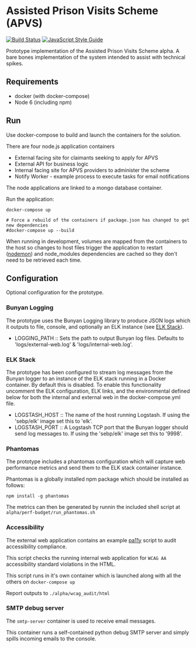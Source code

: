 # Assisted Prison Visits Scheme (APVS)

[![Build Status](https://travis-ci.org/ministryofjustice/apvs.svg?branch=develop)](https://travis-ci.org/ministryofjustice/apvs?branch=develop)
[![JavaScript Style Guide](https://img.shields.io/badge/code%20style-standard-brightgreen.svg)](http://standardjs.com/)

Prototype implementation of the Assisted Prison Visits Scheme alpha. A bare bones implementation of the system intended to assist with technical spikes.

## Requirements

* docker (with docker-compose)
* Node 6 (including npm)

## Run

Use docker-compose to build and launch the containers for the solution.

There are four node.js application containers
* External facing site for claimants seeking to apply for APVS
* External API for business logic
* Internal facing site for APVS providers to administer the scheme
* Notify Worker - example process to execute tasks for email notifications

The node applications are linked to a mongo database container.

Run the application:
```
docker-compose up

# Force a rebuild of the containers if package.json has changed to get new dependencies
#docker-compose up --build
```

When running in development, volumes are mapped from the containers to the host so changes to host files trigger the application to restart ([nodemon](http://nodemon.io/)) and node_modules dependencies are cached so they don't need to be retrieved each time.

## Configuration
Optional configuration for the prototype.

### Bunyan Logging
The prototype uses the Bunyan Logging library to produce JSON logs which it outputs to file, console, and optionally an ELK instance (see [ELK Stack](#elk_stack)).

- LOGGING_PATH :: Sets the path to output Bunyan log files. Defaults to 'logs/external-web.log' & 'logs/internal-web.log'.

### ELK Stack
The prototype has been configured to stream log messages from the Bunyan logger to an instance of the ELK stack running in a Docker container. By default this is disabled. To enable this functionality uncomment the ELK configuration, ELK links, and the environmental defined below for both the internal and external web in the docker-compose.yml file.

- LOGSTASH_HOST :: The name of the host running Logstash. If using the 'sebp/elk' image set this to 'elk'.
- LOGSTASH_PORT :: A Logstash TCP port that the Bunyan logger should send log messages to. If using the 'sebp/elk' image set this to '9998'.

### Phantomas

The prototype includes a phantomas configuration which will capture web performance metrics and send them to the ELK stack container instance.

Phantomas is a globally installed npm package which should be installed as follows:

`npm install -g phantomas`

The metrics can then be generated by runnin the included shell script at `alpha/perf-budget/run_phantomas.sh`

### Accessibility

The external web application contains an example [pa11y](http://pa11y.org/) script to audit accessibility compliance.

This script checks the running internal web application for `WCAG AA` accessibility standard violations in the HTML.

This script runs in it's own container which is launched along with all the others on `docker-compose up`

Report outputs to `./alpha/wcag_audit/html`

### SMTP debug server

The `smtp-server` container is used to receive email messages.

This container runs a self-contained python debug SMTP server and simply spills incoming emails to the console.
